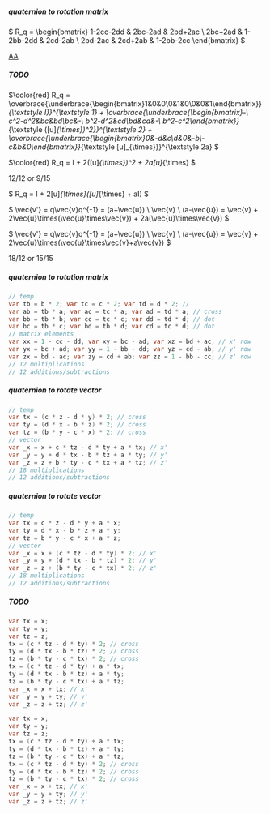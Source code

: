 ##### quaternion to rotation matrix

$ R_q = \begin{bmatrix} 1-2cc-2dd & 2bc-2ad & 2bd+2ac \\ 2bc+2ad & 1-2bb-2dd & 2cd-2ab \\ 2bd-2ac & 2cd+2ab & 1-2bb-2cc \end{bmatrix} $

[AA](AxisAngleAlternative.md)

##### TODO

$\color{red} R_q = \overbrace{\underbrace{\begin{bmatrix}1&0&0\\0&1&0\\0&0&1\end{bmatrix}}_{\textstyle I}}^{\textstyle 1} + \overbrace{\underbrace{\begin{bmatrix}-\ c^2-d^2&bc&bd\\bc&-\ b^2-d^2&cd\\bd&cd&-\ b^2-c^2\end{bmatrix}}_{\textstyle ([u]_{\times})^2}}^{\textstyle 2} + \overbrace{\underbrace{\begin{bmatrix}0&-d&c\\d&0&-b\\-c&b&0\end{bmatrix}}_{\textstyle [u]_{\times}}}^{\textstyle 2a} $

$\color{red} R_q = I + 2([u]_{\times})^2 + 2a[u]_{\times} $

12/12 or 9/15

$ R_q = I + 2[u]_{\times}([u]_{\times} + aI) $

$ \vec{v'} = q\vec{v}q^{-1} = (a+\vec{u}) \ \vec{v} \ (a-\vec{u}) = \vec{v} + 2\vec{u}\times(\vec{u}\times\vec{v}) + 2a(\vec{u}\times\vec{v}) $

$ \vec{v'} = q\vec{v}q^{-1} = (a+\vec{u}) \ \vec{v} \ (a-\vec{u}) = \vec{v} + 2\vec{u}\times(\vec{u}\times\vec{v}+a\vec{v}) $

18/12 or 15/15

##### quaternion to rotation matrix

```csharp
// temp
var tb = b * 2; var tc = c * 2; var td = d * 2; // 
var ab = tb * a; var ac = tc * a; var ad = td * a; // cross
var bb = tb * b; var cc = tc * c; var dd = td * d; // dot
var bc = tb * c; var bd = tb * d; var cd = tc * d; // dot
// matrix elements
var xx = 1 - cc - dd; var xy = bc - ad; var xz = bd + ac; // x' row
var yx = bc + ad; var yy = 1 - bb - dd; var yz = cd - ab; // y' row
var zx = bd - ac; var zy = cd + ab; var zz = 1 - bb - cc; // z' row
// 12 multiplications
// 12 additions/subtractions
```

##### quaternion to rotate vector

```csharp
// temp
var tx = (c * z - d * y) * 2; // cross
var ty = (d * x - b * z) * 2; // cross
var tz = (b * y - c * x) * 2; // cross
// vector
var _x = x + c * tz - d * ty + a * tx; // x'
var _y = y + d * tx - b * tz + a * ty; // y'
var _z = z + b * ty - c * tx + a * tz; // z'
// 18 multiplications
// 12 additions/subtractions
```

##### quaternion to rotate vector

```csharp
// temp
var tx = c * z - d * y + a * x;
var ty = d * x - b * z + a * y;
var tz = b * y - c * x + a * z;
// vector
var _x = x + (c * tz - d * ty) * 2; // x'
var _y = y + (d * tx - b * tz) * 2; // y'
var _z = z + (b * ty - c * tx) * 2; // z'
// 18 multiplications
// 12 additions/subtractions
```

##### TODO

```csharp
var tx = x;
var ty = y;
var tz = z;
tx = (c * tz - d * ty) * 2; // cross
ty = (d * tx - b * tz) * 2; // cross
tz = (b * ty - c * tx) * 2; // cross
tx = (c * tz - d * ty) + a * tx;
ty = (d * tx - b * tz) + a * ty;
tz = (b * ty - c * tx) + a * tz;
var _x = x + tx; // x'
var _y = y + ty; // y'
var _z = z + tz; // z'
```

```csharp
var tx = x;
var ty = y;
var tz = z;
tx = (c * tz - d * ty) + a * tx;
ty = (d * tx - b * tz) + a * ty;
tz = (b * ty - c * tx) + a * tz;
tx = (c * tz - d * ty) * 2; // cross
ty = (d * tx - b * tz) * 2; // cross
tz = (b * ty - c * tx) * 2; // cross
var _x = x + tx; // x'
var _y = y + ty; // y'
var _z = z + tz; // z'
```

